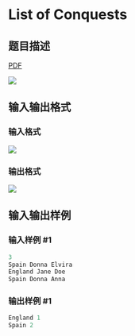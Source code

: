 # List of Conquests

## 题目描述

[problemUrl]: https://uva.onlinejudge.org/index.php?option=com_onlinejudge&Itemid=8&category=16&page=show_problem&problem=1361

[PDF](https://uva.onlinejudge.org/external/104/p10420.pdf)

![](https://cdn.luogu.com.cn/upload/vjudge_pic/UVA10420/52e3f10ac11dbdbadb85ffc0443855ec5843f583.png)

## 输入输出格式

### 输入格式

![](https://cdn.luogu.com.cn/upload/vjudge_pic/UVA10420/0a482bcf34c23a42016f1d9f49bca006ec4cc5b2.png)

### 输出格式

![](https://cdn.luogu.com.cn/upload/vjudge_pic/UVA10420/aba7d3e5cf6558ed7cec9cdb0c777b7d1945ed80.png)

## 输入输出样例

### 输入样例 #1

```cpp
3
Spain Donna Elvira
England Jane Doe
Spain Donna Anna
```


### 输出样例 #1

```cpp
England 1
Spain 2
```


